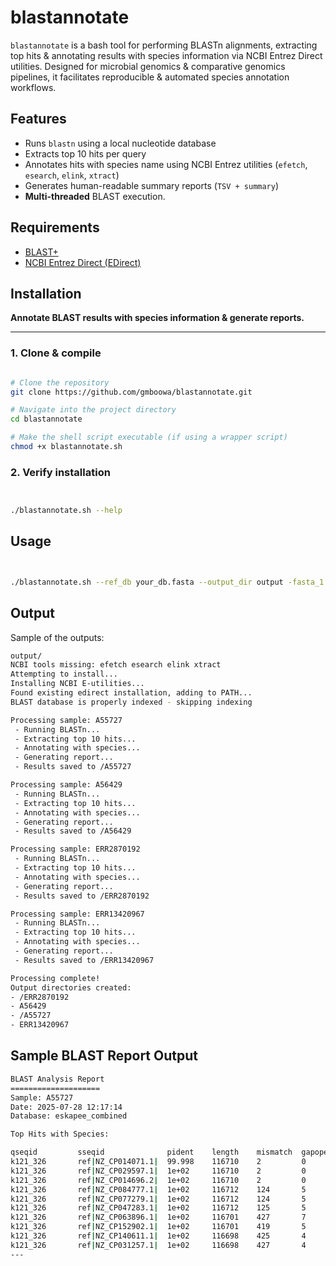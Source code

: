 # blastannotate

`blastannotate` is a bash tool for performing BLASTn alignments, extracting top hits & annotating results with species information via NCBI Entrez Direct utilities. Designed for microbial genomics & comparative genomics pipelines, it facilitates reproducible & automated species annotation workflows.

## Features
- Runs `blastn` using a local nucleotide database
- Extracts top 10 hits per query
- Annotates hits with species name using NCBI Entrez utilities (`efetch`, `esearch`, `elink`, `xtract`)
- Generates human-readable summary reports (`TSV + summary`)
- **Multi-threaded** BLAST execution.  


## Requirements

- [BLAST+](https://ftp.ncbi.nlm.nih.gov/blast/executables/blast+/LATEST/)
- [NCBI Entrez Direct (EDirect)](https://www.ncbi.nlm.nih.gov/books/NBK179288/)

## Installation

**Annotate BLAST results with species information & generate reports.**  

---

### 1. Clone & compile  

```bash

# Clone the repository
git clone https://github.com/gmboowa/blastannotate.git

# Navigate into the project directory
cd blastannotate

# Make the shell script executable (if using a wrapper script)
chmod +x blastannotate.sh


```
### 2. Verify installation

```bash


./blastannotate.sh --help

```
## Usage 

```bash


./blastannotate.sh --ref_db your_db.fasta --output_dir output -fasta_1 query1.fa -fasta_2 query2.fa

```

## Output

Sample of the outputs:

```bash
output/
NCBI tools missing: efetch esearch elink xtract
Attempting to install...
Installing NCBI E-utilities...
Found existing edirect installation, adding to PATH...
BLAST database is properly indexed - skipping indexing

Processing sample: A55727
 - Running BLASTn...
 - Extracting top 10 hits...
 - Annotating with species...
 - Generating report...
 - Results saved to /A55727

Processing sample: A56429
 - Running BLASTn...
 - Extracting top 10 hits...
 - Annotating with species...
 - Generating report...
 - Results saved to /A56429

Processing sample: ERR2870192
 - Running BLASTn...
 - Extracting top 10 hits...
 - Annotating with species...
 - Generating report...
 - Results saved to /ERR2870192

Processing sample: ERR13420967
 - Running BLASTn...
 - Extracting top 10 hits...
 - Annotating with species...
 - Generating report...
 - Results saved to /ERR13420967

Processing complete!
Output directories created:
- /ERR2870192
- A56429
- /A55727
- ERR13420967

```

## Sample BLAST Report Output

```bash
BLAST Analysis Report
====================
Sample: A55727
Date: 2025-07-28 12:17:14
Database: eskapee_combined

Top Hits with Species:

qseqid         sseqid              pident    length    mismatch  gapopen   qstart    qend      sstart    send      evalue         bitscore       species_name                  
k121_326       ref|NZ_CP014071.1|  99.998    116710    2         0         1         116710    264899    381608    0.00e+00       2.2e+05        Klebsiella quasipneumoniae    
k121_326       ref|NZ_CP029597.1|  1e+02     116710    2         0         1         116710    2720093   2603384   0.00e+00       2.2e+05        Klebsiella quasipneumoniae subsp. similipneumoniae
k121_326       ref|NZ_CP014696.2|  1e+02     116710    2         0         1         116710    3198456   3315165   0.00e+00       2.2e+05        Klebsiella quasipneumoniae    
k121_326       ref|NZ_CP084777.1|  1e+02     116712    124       5         1         116710    573345    456643    0.00e+00       2.1e+05        Klebsiella quasipneumoniae subsp. similipneumoniae
k121_326       ref|NZ_CP077279.1|  1e+02     116712    124       5         1         116710    4604222   4720924   0.00e+00       2.1e+05        Klebsiella quasipneumoniae    
k121_326       ref|NZ_CP047283.1|  1e+02     116712    125       5         1         116710    572971    456269    0.00e+00       2.1e+05        Klebsiella quasipneumoniae    
k121_326       ref|NZ_CP063896.1|  1e+02     116701    427       7         14        116710    3017055   2900364   0.00e+00       2.1e+05        Klebsiella quasipneumoniae    
k121_326       ref|NZ_CP152902.1|  1e+02     116701    419       5         14        116710    577898    461205    0.00e+00       2.1e+05        Klebsiella quasipneumoniae subsp. similipneumoniae
k121_326       ref|NZ_CP140611.1|  1e+02     116698    425       4         14        116710    567972    451284    0.00e+00       2.1e+05        Klebsiella quasipneumoniae    
k121_326       ref|NZ_CP031257.1|  1e+02     116698    427       4         14        116710    569817    453129    0.00e+00       2.1e+05        Klebsiella quasipneumoniae    
---

